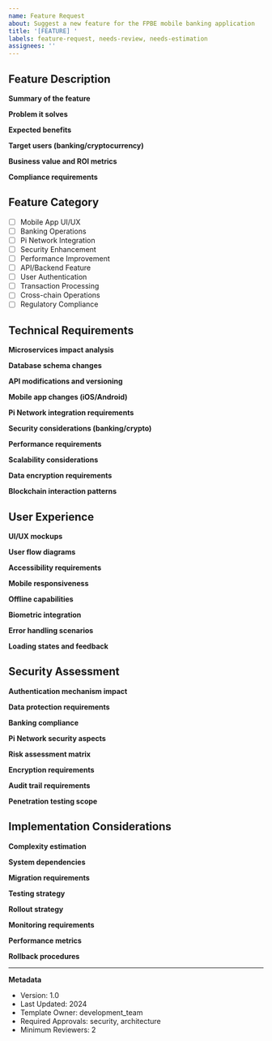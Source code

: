 ```yaml
---
name: Feature Request
about: Suggest a new feature for the FPBE mobile banking application
title: '[FEATURE] '
labels: feature-request, needs-review, needs-estimation
assignees: ''
---
```


## Feature Description
**Summary of the feature**
<!-- Provide a clear and concise description of the proposed feature -->

**Problem it solves**
<!-- Describe the problem this feature addresses -->

**Expected benefits**
<!-- List the expected benefits and improvements -->

**Target users (banking/cryptocurrency)**
<!-- Specify which user segments will benefit from this feature -->

**Business value and ROI metrics**
<!-- Define measurable success metrics and expected ROI -->

**Compliance requirements**
<!-- List any regulatory or compliance requirements -->

## Feature Category
<!-- Check all that apply -->
- [ ] Mobile App UI/UX
- [ ] Banking Operations
- [ ] Pi Network Integration
- [ ] Security Enhancement
- [ ] Performance Improvement
- [ ] API/Backend Feature
- [ ] User Authentication
- [ ] Transaction Processing
- [ ] Cross-chain Operations
- [ ] Regulatory Compliance

## Technical Requirements
**Microservices impact analysis**
<!-- Detail which microservices will be affected -->

**Database schema changes**
<!-- Describe any required database modifications -->

**API modifications and versioning**
<!-- Specify API changes and version impact -->

**Mobile app changes (iOS/Android)**
<!-- List required mobile app modifications -->

**Pi Network integration requirements**
<!-- Detail Pi Network integration needs -->

**Security considerations (banking/crypto)**
<!-- Outline security implications -->

**Performance requirements**
<!-- Specify performance targets (must be <100ms response) -->

**Scalability considerations**
<!-- Address scaling needs (must support 1000 TPS) -->

**Data encryption requirements**
<!-- Detail encryption needs -->

**Blockchain interaction patterns**
<!-- Describe blockchain interaction requirements -->

## User Experience
**UI/UX mockups**
<!-- Attach or describe UI/UX designs for both light/dark themes -->

**User flow diagrams**
<!-- Provide user flow descriptions or diagrams -->

**Accessibility requirements**
<!-- Detail WCAG 2.1 compliance needs -->

**Mobile responsiveness**
<!-- Specify responsive design requirements (320px-1024px) -->

**Offline capabilities**
<!-- Describe offline functionality needs -->

**Biometric integration**
<!-- Detail biometric authentication requirements -->

**Error handling scenarios**
<!-- List error scenarios and handling -->

**Loading states and feedback**
<!-- Describe loading states and user feedback -->

## Security Assessment
**Authentication mechanism impact**
<!-- Detail authentication changes -->

**Data protection requirements**
<!-- Specify GDPR compliance needs -->

**Banking compliance**
<!-- Detail PCI DSS requirements -->

**Pi Network security aspects**
<!-- Outline cryptocurrency security measures -->

**Risk assessment matrix**
<!-- Provide security risk assessment -->

**Encryption requirements**
<!-- Detail encryption needs -->

**Audit trail requirements**
<!-- Specify audit logging needs -->

**Penetration testing scope**
<!-- Define security testing requirements -->

## Implementation Considerations
**Complexity estimation**
<!-- Provide initial story point estimate -->

**System dependencies**
<!-- List system and service dependencies -->

**Migration requirements**
<!-- Detail any migration needs -->

**Testing strategy**
<!-- Outline testing approach (unit/integration/e2e) -->

**Rollout strategy**
<!-- Specify deployment strategy (canary/blue-green) -->

**Monitoring requirements**
<!-- Detail monitoring needs -->

**Performance metrics**
<!-- List performance tracking metrics -->

**Rollback procedures**
<!-- Describe rollback strategy -->

---
<!-- Do not modify below this line -->
**Metadata**
- Version: 1.0
- Last Updated: 2024
- Template Owner: development_team
- Required Approvals: security, architecture
- Minimum Reviewers: 2